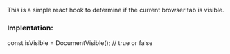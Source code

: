 This is a simple react hook to determine if the current browser tab is visible.

<h3>Implentation:</h3> 

const isVisible = DocumentVisible();  // true or false

